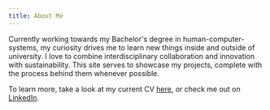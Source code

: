 ```yaml
---
title: About Me
---
```


Currently working towards my Bachelor's degree in human-computer-systems, my curiosity drives me to learn new things inside and outside of university. I love to combine interdisciplinary collaboration and innovation with sustainability. This site serves to showcase my projects, complete with the process behind them whenever possible.

To learn more, take a look at my current CV [here](/pdf/cv.pdf), or check me out on [LinkedIn](https://www.linkedin.com/in/manuel-sinn/).